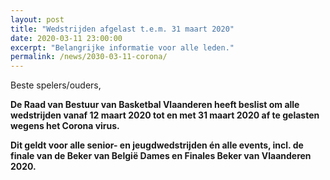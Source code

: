 ```yaml
---
layout: post
title: "Wedstrijden afgelast t.e.m. 31 maart 2020"
date: 2020-03-11 23:00:00
excerpt: "Belangrijke informatie voor alle leden."
permalink: /news/2030-03-11-corona/
---
```


Beste spelers/ouders,

**De Raad van Bestuur van Basketbal Vlaanderen heeft beslist om alle wedstrijden vanaf 12 maart 2020 tot en met 31 maart 2020 af te gelasten wegens het Corona virus.**

**Dit geldt voor alle senior- en jeugdwedstrijden én alle events, incl. de finale van de Beker van België Dames en Finales Beker van Vlaanderen 2020.**
